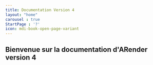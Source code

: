 ```yaml
---
title: Documentation Version 4
layout: "home"
carousel : true
StartPage : '?'
icon: mdi-book-open-page-variant
---
```


## Bienvenue sur la documentation d'ARender version 4

